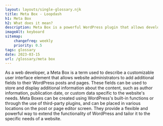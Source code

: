 ```yaml
--- 
layout: layouts/single-glossary.njk
title: Meta Box - Loopdash
h1: Meta Box
h2: What does it mean?
description: Meta Box is a powerful WordPress plugin that allows developers to easily create custom meta boxes and fields for posts, pages, and custom post types.
imageAlt: keyboard
sitemap:
	changefreq: weekly
	priority: 0.5
tags: glossary
date: 2023-03-15
url: /glossary/meta box
---
```


As a web developer, a Meta Box is a term used to describe a customizable user interface element that allows website administrators to add additional fields to their WordPress posts and pages. These fields can be used to store and display additional information about the content, such as author information, publication date, or custom data specific to the website's needs. Meta Boxes can be created using WordPress's built-in functions or through the use of third-party plugins, and can be placed in various locations on the post or page editor screen. They provide a flexible and powerful way to extend the functionality of WordPress and tailor it to the specific needs of a website.
